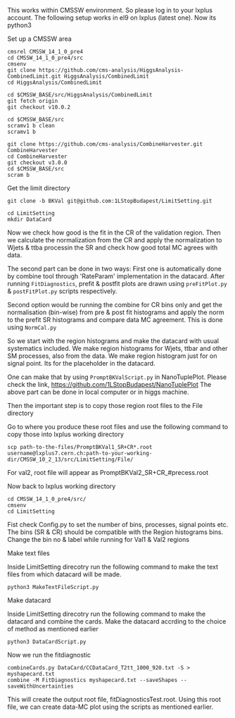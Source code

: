 This works within CMSSW environment. So please log in to your lxplus account.
The following setup works in el9 on lxplus (latest one). Now its python3


Set up a CMSSW area

```
cmsrel CMSSW_14_1_0_pre4
cd CMSSW_14_1_0_pre4/src
cmsenv
git clone https://github.com/cms-analysis/HiggsAnalysis-CombinedLimit.git HiggsAnalysis/CombinedLimit
cd HiggsAnalysis/CombinedLimit

cd $CMSSW_BASE/src/HiggsAnalysis/CombinedLimit
git fetch origin
git checkout v10.0.2

cd $CMSSW_BASE/src
scramv1 b clean
scramv1 b

git clone https://github.com/cms-analysis/CombineHarvester.git CombineHarvester
cd CombineHarvester
git checkout v3.0.0
cd $CMSSW_BASE/src
scram b

```

Get the limit directory

```
git clone -b BKVal git@github.com:1LStopBudapest/LimitSetting.git

cd LimitSetting
mkdir DataCard

```

Now we check how good is the fit in the CR of the validation region. Then we calculate the normalization from the CR and apply the normalization to Wjets & ttba processin the SR and check how good total MC agrees with data.

The second part can be done in two ways:
First one is automatically done by combine tool through 'RateParam' implementation in the datacard. After running `FitDiagnostics`, prefit & postfit plots are drawn using `preFitPlot.py` & `postFitPlot.py` scripts respectively.


Second option would be running the combine for CR bins only and get the normalisation (bin-wise) from pre & post fit histograms and apply the norm to the prefit SR histograms and compare data MC agreement. This is done using `NormCal.py`


So we start with the region histograms and make the datacard with usual systematics included. We make region histograms for Wjets, ttbar and other SM  processes, also from the data. We make region histogram just for on signal point. Its for the placeholder in the datacard.

One can make that by using `PromptBKValScript.py` in NanoTuplePlot. Please check the link, https://github.com/1LStopBudapest/NanoTuplePlot
The above part can be done in local computer or in higgs machine.

Then the important step is to copy those region root files to the File directory

Go to where you produce these root files and use the following command to copy those into lxplus working directory
```
scp path-to-the-files/PromptBKVal1_SR+CR*.root username@lxplus7.cern.ch:path-to-your-working-dir/CMSSW_10_2_13/src/LimitSetting/File/

```
For val2, root file will appear as PromptBKVal2_SR+CR_#precess.root


Now back to lxplus working directory

```
cd CMSSW_14_1_0_pre4/src/
cmsenv
cd LimitSetting

```

Fist check Config.py to set the number of bins, processes, signal points etc. The bins (SR & CR) should be compatible with the Region histograms bins. Change the bin no & label while running for Val1 & Val2 regions


Make text files

Inside LimitSetting direcotry run the following command to make the text files from which datacard will be made.

```
python3 MakeTextFileScript.py

```

Make datacard

Inside LimitSetting direcotry run the following command to make the datacard and combine the cards.
Make the datacard accrding to the choice of method as mentioned earlier

```
python3 DataCardScript.py

```

Now we run the fitdiagnostic 

```
combineCards.py DataCard/CCDataCard_T2tt_1000_920.txt -S > myshapecard.txt
combine -M FitDiagnostics myshapecard.txt --saveShapes --saveWithUncertainties
```
This will create the output root file, fitDiagnosticsTest.root. Using this root file, we can create data-MC plot using the scripts as mentioned earlier.
